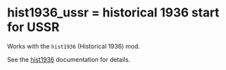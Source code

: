 # hist1936_ussr = historical 1936 start for USSR

Works with the `hist1936` (Historical 1936) mod.

See the [hist1936](hist1936.md) documentation for details.
